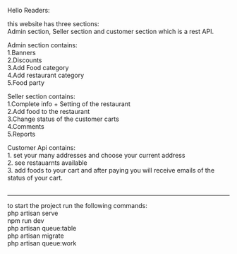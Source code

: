 
Hello Readers:

this website has three sections:<br>
Admin section, Seller section and customer section which is a rest API.<br>

Admin section contains:<br>
    1.Banners <br>
    2.Discounts<br>
    3.Add Food category<br>
    4.Add restaurant category<br>
    5.Food party<br>
    
Seller section contains:<br>
    1.Complete info + Setting of the restaurant<br>
    2.Add food to the restaurant<br>
    3.Change status of the customer carts<br>
    4.Comments<br>
    5.Reports<br>

Customer Api contains:<br>
    1. set your many addresses and choose your current address<br>
    2. see restauarnts available<br>
    3. add foods to your cart and after paying you will receive emails of the status of your cart.<br>
    <br>
    
------------------------------
to start the project run the following commands:<br>
    php artisan serve<br>
    npm run dev <br>
    php artisan queue:table<br>
    php artisan migrate<br>
    php artisan queue:work<br>


